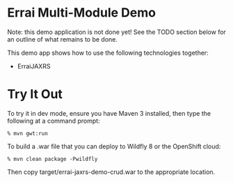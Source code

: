 Errai Multi-Module Demo
=======================

Note: this demo application is not done yet! See the TODO section below for an outline of
what remains to be done.


This demo app shows how to use the following technologies together:

 * ErraiJAXRS

Try It Out
==========

To try it in dev mode, ensure you have Maven 3 installed, then type the following at a command prompt:

    % mvn gwt:run

To build a .war file that you can deploy to Wildfly 8 or the OpenShift cloud:

    % mvn clean package -Pwildfly

Then copy target/errai-jaxrs-demo-crud.war to the appropriate location.


